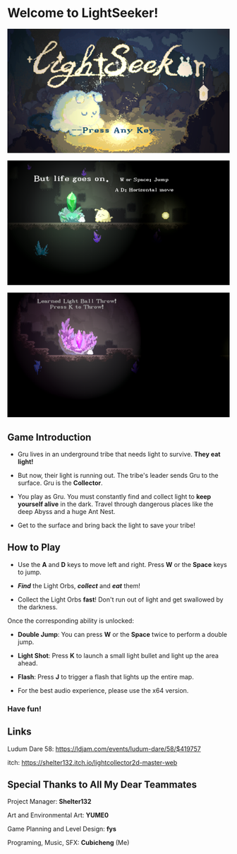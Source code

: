 # Welcome to LightSeeker!

![](https://raw.githubusercontent.com/Cubicheng/ImageHosting/main/img/lightSeeker.png)

![](https://raw.githubusercontent.com/Cubicheng/ImageHosting/main/img/lightSeeker1.png)

![](https://raw.githubusercontent.com/Cubicheng/ImageHosting/main/img/lightSeeker2.png)

## Game Introduction

- Gru lives in an underground tribe that needs light to survive. **They eat light!**

- But now, their light is running out. The tribe's leader sends Gru to the surface. Gru is the **Collector**.

- You play as Gru. You must constantly find and collect light to **keep yourself alive** in the dark. Travel through dangerous places like the deep Abyss and a huge Ant Nest.

- Get to the surface and bring back the light to save your tribe!

## How to Play

- Use the **A** and **D** keys to move left and right. Press **W** or the **Space** keys to jump.

- ***Find*** the Light Orbs, ***collect*** and ***eat*** them!

- Collect the Light Orbs **fast**! Don't run out of light and get swallowed by the darkness.

Once the corresponding ability is unlocked:

- **Double Jump**: You can press **W** or the **Space** twice to perform a double jump.

- **Light Shot**: Press **K** to launch a small light bullet and light up the area ahead.

- **Flash**: Press **J** to trigger a flash that lights up the entire map.


- For the best audio experience, please use the x64 version.

### Have fun!



## Links

Ludum Dare 58: https://ldjam.com/events/ludum-dare/58/$419757

itch: https://shelter132.itch.io/lightcollector2d-master-web



## Special Thanks to All My Dear Teammates

Project Manager: **Shelter132**

Art and Environmental Art: **YUME0**

Game Planning and Level Design: **fys**

Programing, Music, SFX: **Cubicheng** (Me)